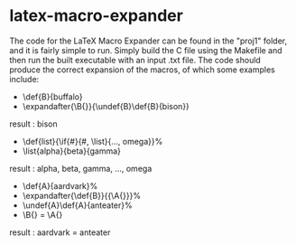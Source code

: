 # latex-macro-expander

The code for the LaTeX Macro Expander can be found in the "proj1" folder, and it is fairly simple to run. Simply build the C file using the Makefile and then run the built executable with an input .txt file. The code should produce the correct expansion of the macros, of which some examples include:

- \def{B}{buffalo}
- \expandafter{\B{}}{\undef{B}\def{B}{bison}}

result : bison

- \def{list}{\if{#}{#, \list}{..., omega}}%
- \list{alpha}{beta}{gamma}

result : alpha, beta, gamma, ..., omega

- \def{A}{aardvark}%
- \expandafter{\def{B}}{{\A{}}}%
- \undef{A}\def{A}{anteater}%
- \B{} = \A{}

result : aardvark = anteater

